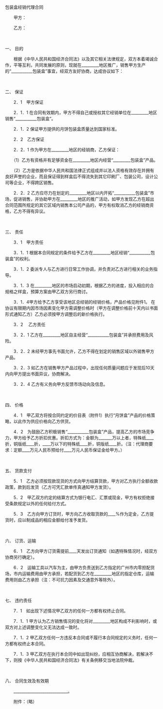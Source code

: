



包装盒经销代理合同



 

　　甲方：

　　乙方：

　　

一、
目的

　　根据《中华人民共和国经济合同法》以及其它相关法律规定，双方本着竭诚合作，平等互利，共同发展的原则，现就在_________地区推广，销售甲方生产的“___________包装盒”事宜，经双方友好协商，达成协议如下：

　　

二、
保证

　　2．1　甲方保证

　　2．1．1 在合同有效期内，甲方不得自己或授权其它经销单位在_________地区销售“___________包装盒”。

　　2．1．2 保证甲方提供的月饼包装盒质量达到国家标准。

　　2．2　乙方保证

　　2．2．1 作为甲方在_________地区的经销商，乙方保证：

　　（1）乙方有资格并有足够资金在_________地区内经营“_________包装盒”产品。

　　（2）乙方是依据中华人民共和国法律正式组成并以法人资格有效存在并拥有良好声誉的企业，而且保证得到样盒后不得流失到其它印刷厂、包装公司，设计公司等企业，不得跨区销售。

　　2．2．2 乙方应尽力在划定的_________地区以内开拓“___________包装盒”市场，促进销售，并协助甲方在_________地区的推广活动，如甲方发现乙方在超出合同范围所规定的其它区域内销售本公司产品的，甲方有权取消乙方的经销商资格，乙方不得有异议。

　　

三、
责任

　　3．1　甲方责任

　　3．1．1 根据本合同规定的条件给予乙方在_________地区经销“___________包装盒”的权利。

　　3．1．2 委派专人与乙方进行日常工作协调，并负责对乙方进行相关的业务指导。

　　3．1．3 在_________地区的市场启动初期，根据乙方的进度，投入相应的合规格之样盒，预算方案由甲乙双方另行商讨。

　　3．1．4甲方给予乙方享受该地区总经销的经销价格，产品价格见附件1。 在协议有限期内因市场因素变化甲方需调整价格时（甲方在调整价格前十天内以书面形式通知乙方）乙方必须按甲方调整后的新价格执行。

　　3．2　 乙方责任

　　3．2．1 乙方在_________地区自主经营“___________包装盒”并承担费用及风险。

　　3．2．2 未经甲方事先书面允许，乙方不得在划定的销售区域以外销售甲方产品。

　　3．2．3 如乙方在销售甲方产品过程中，出现任何质量问题应于发现后10天内向甲方提出书面异议，协商解决。

　　3．2．4 乙方有义务向甲方反馈市场动向及信息。

　　

四、
价格

　　4．1　甲乙双方将按合同约定的价目表（附件1）执行“月饼盒”产品的价格策略，以此作为供应价格向乙方供货。

　　4．2　为鼓励乙方积极销售“___________包装盒”产品，提高乙方的市场竞争力，甲方给予乙方折扣优惠。折扣方式为：金额为_______万以上者，特殊纸____折，铜版纸____折，____万以下的特殊纸____折，铜版纸____折。（注：代理商要求：定额____万元人民币预给付____万元人民币保证金给甲方。）

　　

五、
货款支付

　　5．1　乙方必须按现款现货的方式向甲方结算货款，甲方对乙方执行全额收款政策，款到后发货（乙方可凭汇款单传真通知甲方发货）。

　　5．2　甲乙双方约定的结算方式为银行电汇、汇票或现金，甲方有权拒绝接受条款规定以外的任何给付方式。

　　5．3　乙方向甲方订货时，甲方向乙方收取货款的____%作为定金，乙方提货时，应以制成品的相应金额给付准予发货。

　　

六、
订货、运输

　　6．1　乙方向甲方订货需提前____天发出订货通知（如遇特殊情况时，经双方协商另行确定）。

　　6．2　运输工具以汽车为主，由甲方负责送到乙方指定的广州市内零担配货场，市内运输费用由甲方承担，若配货到乙方在_________地区的指定仓库，运输费用则由乙方承担（注：不可抗力因素及交通意外等除外）。

　　

七、
违约责任

　　7．1　如出现下述情况甲乙双方的任何一方都有权终止合同。

　　7．1．1 甲方认为乙方销售情况的变化将对_________地区构成不利影响时，或双方对上述调整变化又无法达成一致时。

　　7．1．2 甲乙双方任何一方违反本合同或不履行本合同规定的义务时，任何一方都有权终止本合同。

　　7．1．3 甲乙双方在执行本合同中如出现纠纷，应相互协商解决，若解决不下，则按《中华人民共和国经济合同法》有关条例移交当地法院仲裁。

　　

八、
合同生效及有效期

　　____________________________。　　

　　附件：（略）